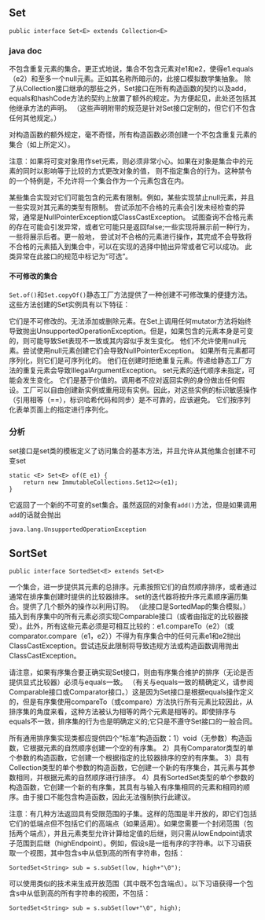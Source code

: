 ## Set ##

    public interface Set<E> extends Collection<E>

### java doc ###
不包含重复元素的集合。更正式地说，集合不包含元素对e1和e2，使得e1.equals（e2）和至多一个null元素。正如其名称所暗示的，此接口模拟数学集抽象。
除了从Collection接口继承的那些之外，Set接口在所有构造函数的契约以及add，equals和hashCode方法的契约上放置了额外的规定。为方便起见，此处还包括其他继承方法的声明。 （这些声明附带的规范是针对Set接口定制的，但它们不包含任何其他规定。）

对构造函数的额外规定，毫不奇怪，所有构造函数必须创建一个不包含重复元素的集合（如上所定义）。

注意：如果将可变对象用作set元素，则必须非常小心。如果在对象是集合中的元素的同时以影响等于比较的方式更改对象的值，
则不指定集合的​​行为。这种禁令的一个特例是，不允许将一个集合作为一个元素包含在内。

某些集合实现对它们可能包含的元素有限制。例如，某些实现禁止null元素，并且一些实现对其元素的类型有限制。
尝试添加不合格的元素会引发未经检查的异常，通常是NullPointerException或ClassCastException。
试图查询不合格元素的存在可能会引发异常，或者它可能只是返回false;一些实现将展示前一种行为，一些将展示后者。更一般地，
尝试对不合格的元素进行操作，其完成不会导致将不合格的元素插入到集合中，可以在实现的选择中抛出异常或者它可以成功。
此类异常在此接口的规范中标记为“可选”。

#### 不可修改的集合 ####

`Set.of()`和`Set.copyOf()`静态工厂方法提供了一种创建不可修改集的便捷方法。这些方法创建的Set实例具有以下特征：

它们是不可修改的。无法添加或删除元素。在Set上调用任何mutator方法将始终导致抛出UnsupportedOperationException。但是，如果包含的元素本身是可变的，则可能导致Set表现不一致或其内容似乎发生变化。
他们不允许使用null元素。尝试使用null元素创建它们会导致NullPointerException。
如果所有元素都可序列化，则它们是可序列化的。
他们在创建时拒绝重复元素。传递给静态工厂方法的重复元素会导致IllegalArgumentException。
set元素的迭代顺序未指定，可能会发生变化。
它们是基于价值的。调用者不应对返回实例的身份做出任何假设。工厂可以自由创建新实例或重用现有实例。因此，对这些实例的标识敏感操作（引用相等（==），标识哈希代码和同步）是不可靠的，应该避免。
它们按序列化表单页面上的指定进行序列化。


### 分析 ###

set接口是set类的模板定义了访问集合的基本方法，并且允许从其他集合创建不可变set

    static <E> Set<E> of(E e1) {
        return new ImmutableCollections.Set12<>(e1);
    }

它返回了一个新的不可变的set集合。虽然返回的对象有`add()`方法，但是如果调用`add`的话就会抛出

    java.lang.UnsupportedOperationException


## SortSet ##

    public interface SortedSet<E> extends Set<E>

一个集合，进一步提供其元素的总排序。元素按照它们的自然顺序排序，或者通过通常在排序集创建时提供的比较器排序。 set的迭代器将按升序元素顺序遍历集合。提供了几个额外的操作以利用订购。 （此接口是SortedMap的集合模拟。）
插入到有序集中的所有元素必须实现Comparable接口（或者由指定的比较器接受）。此外，所有这些元素必须是可相互比较的：e1.compareTo（e2）（或comparator.compare（e1，e2））不得为有序集合中的任何元素e1和e2抛出ClassCastException。尝试违反此限制将导致违规方法或构造函数调用抛出ClassCastException。

请注意，如果有序集合要正确实现Set接口，则由有序集合维护的排序（无论是否提供显式比较器）必须与equals一致。 （有关与equals一致的精确定义，请参阅Comparable接口或Comparator接口。）这是因为Set接口是根据equals操作定义的，但是有序集使用compareTo（或compare）方法执行所有元素比较因此，从排序集的角度来看，这种方法被认为相等的两个元素是相等的。即使排序与equals不一致，排序集的行为也是明确定义的;它只是不遵守Set接口的一般合同。

所有通用排序集实现类都应提供四个“标准”构造函数：1）void（无参数）构造函数，它根据元素的自然顺序创建一个空的有序集。 2）具有Comparator类型的单个参数的构造函数，它创建一个根据指定的比较器排序的空的有序集。 3）具有Collection类型的单个参数的构造函数，它创建一个新的有序集合，其元素与其参数相同，并根据元素的自然顺序进行排序。 4）具有SortedSet类型的单个参数的构造函数，它创建一个新的有序集，其具有与输入有序集相同的元素和相同的顺序。由于接口不能包含构造函数，因此无法强制执行此建议。

注意：有几种方法返回具有受限范围的子集。这样的范围是半开放的，即它们包括它们的低端点但不包括它们的高端点（如果适用）。如果您需要一个封闭范围（包括两个端点），并且元素类型允许计算给定值的后继，则只需从lowEndpoint请求子范围到后继（highEndpoint）。例如，假设s是一组有序的字符串。以下习语获取一个视图，其中包含s中从低到高的所有字符串，包括：

    SortedSet<String> sub = s.subSet(low, high+"\0");

可以使用类似的技术来生成开放范围（其中既不包含端点）。以下习语获得一个包含s中从低到高的所有字符串的视图，不包括：

    SortedSet<String> sub = s.subSet(low+"\0", high);




